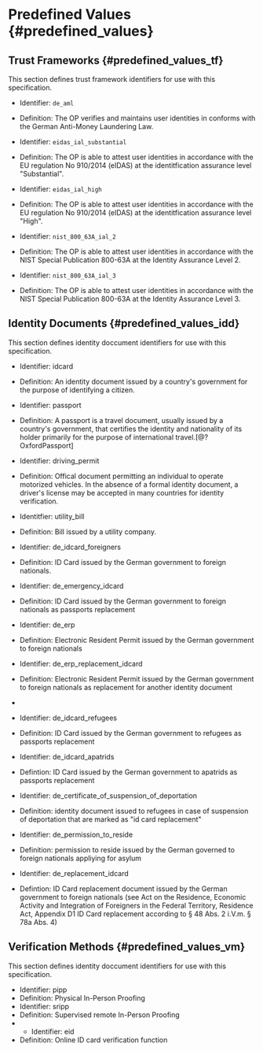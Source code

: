 # Predefined Values {#predefined_values}

## Trust Frameworks {#predefined_values_tf}
This section defines trust framework identifiers for use with this specification.

* Identifier: `de_aml`
* Definition: The OP verifies and maintains user identities in conforms with the German Anti-Money Laundering Law.

* Identifier: `eidas_ial_substantial`
* Definition: The OP is able to attest user identities in accordance with the EU regulation No 910/2014 (eIDAS) at the identitfication assurance level "Substantial".

* Identifier: `eidas_ial_high`
* Definition: The OP is able to attest user identities in accordance with the EU regulation No 910/2014 (eIDAS) at the identitfication assurance level "High".

* Identifier: `nist_800_63A_ial_2`
* Definition: The OP is able to attest user identities in accordance with the NIST Special Publication 800-63A at the Identity Assurance Level 2.

* Identifier: `nist_800_63A_ial_3`
* Definition: The OP is able to attest user identities in accordance with the NIST Special Publication 800-63A at the Identity Assurance Level 3.

## Identity Documents {#predefined_values_idd}

This section defines identity doccument identifiers for use with this specification.

* Identifier: idcard
* Definition: An identity document issued by a country's government for the purpose of identifying a citizen. 

* Identifier: passport
* Definition: A passport is a travel document, usually issued by a country's government, that certifies the identity and nationality of its holder primarily for the purpose of international travel.[@?OxfordPassport]

* Identifier: driving_permit
* Definition: Offical document permitting an individual to operate motorized vehicles. In the absence of a formal identity document, a driver's license may be accepted in many countries for identity verification.

* Identitfier: utility_bill
* Definition: Bill issued by a utility company.

* Identifier: de_idcard_foreigners
* Definition: ID Card issued by the German government to foreign nationals. 

* Identifier: de_emergency_idcard
* Definition: ID Card issued by the German government to foreign nationals as passports replacement

* Identifier: de_erp
* Definition: Electronic Resident Permit issued by the German government to foreign nationals
 
* Identifier: de_erp_replacement_idcard
* Definition: Electronic Resident Permit issued by the German government to foreign nationals as replacement for another identity document
* 
* Identifier: de_idcard_refugees
* Definition: ID Card issued by the German government to refugees as passports replacement

* Identifier: de_idcard_apatrids
* Defintion: ID Card issued by the German government to apatrids as passports replacement

* Identifier: de_certificate_of_suspension_of_deportation
* Definition: identity document issued to refugees in case of suspension of deportation that are marked as "id card replacement"

* Identifier: de_permission_to_reside
* Definition: permission to reside issued by the German governed to foreign nationals appliying for asylum

* Identifier: de_replacement_idcard
* Defintion: ID Card replacement document issued by the German government to foreign nationals (see Act on the Residence, Economic Activity and Integration of Foreigners in the Federal Territory, Residence Act, Appendix D1 ID Card replacement according to § 48 Abs. 2 i.V.m. § 78a Abs. 4)


## Verification Methods {#predefined_values_vm}

This section defines identity doccument identifiers for use with this specification.

* Identifier: pipp
* Definition: Physical In-Person Proofing
* Identifier: sripp
* Definition: Supervised remote In-Person Proofing
* * Identifier: eid
* Definition: Online ID card verification function 

